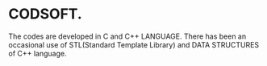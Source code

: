 # CODSOFT.
The codes are developed in C and C++ LANGUAGE.
There has been an occasional use of STL(Standard Template Library) and DATA STRUCTURES of C++ language.
